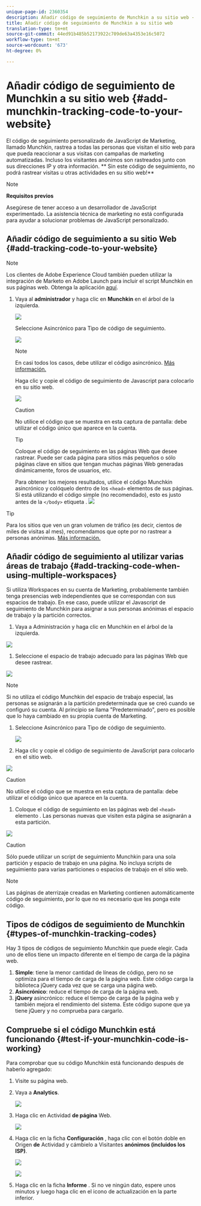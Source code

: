 ```yaml
---
unique-page-id: 2360354
description: Añadir código de seguimiento de Munchkin a su sitio web - Documentos de marketing - Documentación del producto
title: Añadir código de seguimiento de Munchkin a su sitio web
translation-type: tm+mt
source-git-commit: 44ed91b485b52173922c709de63a4353e16c5072
workflow-type: tm+mt
source-wordcount: '673'
ht-degree: 0%

---
```



# Añadir código de seguimiento de Munchkin a su sitio web {#add-munchkin-tracking-code-to-your-website}

El código de seguimiento personalizado de JavaScript de Marketing, llamado Munchkin, rastrea a todas las personas que visitan el sitio web para que pueda reaccionar a sus visitas con campañas de marketing automatizadas. Incluso los visitantes anónimos son rastreados junto con sus direcciones IP y otra información. ** Sin este código de seguimiento, no podrá rastrear visitas u otras actividades en su sitio web!**

>[!NOTE]
>
>**Requisitos previos**
>
>Asegúrese de tener acceso a un desarrollador de JavaScript experimentado. La asistencia técnica de marketing no está configurada para ayudar a solucionar problemas de JavaScript personalizado.

## Añadir código de seguimiento a su sitio Web {#add-tracking-code-to-your-website}

>[!NOTE]
>
>Los clientes de Adobe Experience Cloud también pueden utilizar la integración de Marketo en Adobe Launch para incluir el script Munchkin en sus páginas web. Obtenga la aplicación [aquí](https://www.adobeexchange.com/experiencecloud.details.101054.html).

1. Vaya al **administrador** y haga clic en **Munchkin** en el árbol de la izquierda.

   ![](assets/image2015-8-25-16-3a21-3a14.png)

   Seleccione Asincrónico para Tipo de código de seguimiento.

   ![](assets/image2015-8-25-16-3a24-3a33.png)

   >[!NOTE]
   >
   >En casi todos los casos, debe utilizar el código asincrónico. [Más información.](#types-of-munchkin-tracking-codes)

   Haga clic y copie el código de seguimiento de Javascript para colocarlo en su sitio web.

   ![](assets/image2015-8-25-16-3a26-3a12.png)

   >[!CAUTION]
   >
   >No utilice el código que se muestra en esta captura de pantalla: debe utilizar el código único que aparece en la cuenta.

   >[!TIP]
   >
   >Coloque el código de seguimiento en las páginas Web que desee rastrear. Puede ser cada página para sitios más pequeños o sólo páginas clave en sitios que tengan muchas páginas Web generadas dinámicamente, foros de usuarios, etc.

   Para obtener los mejores resultados, utilice el código Munchkin asincrónico y colóquelo dentro de los `<head>` elementos de sus páginas. Si está utilizando el código simple (no recomendado), esto es justo antes de la `</body>` etiqueta .
   ![](assets/image2015-8-25-16-3a5-3a20.png)

>[!TIP]
>
>Para los sitios que ven un gran volumen de tráfico (es decir, cientos de miles de visitas al mes), recomendamos que opte por no rastrear a personas anónimas. [Más información.](http://developers.marketo.com/documentation/websites/lead-tracking-munchkin-js/)

## Añadir código de seguimiento al utilizar varias áreas de trabajo {#add-tracking-code-when-using-multiple-workspaces}

Si utiliza Workspaces en su cuenta de Marketing, probablemente también tenga presencias web independientes que se correspondan con sus espacios de trabajo. En ese caso, puede utilizar el Javascript de seguimiento de Munchkin para asignar a sus personas anónimas el espacio de trabajo y la partición correctos.

1. Vaya a Administración y haga clic en Munchkin en el árbol de la izquierda.

![](assets/image2015-8-25-16-3a28-3a41.png)

1. Seleccione el espacio de trabajo adecuado para las páginas Web que desee rastrear.

![](assets/image2015-8-25-16-3a30-3a32.png)

>[!NOTE]
>
>Si no utiliza el código Munchkin del espacio de trabajo especial, las personas se asignarán a la partición predeterminada que se creó cuando se configuró su cuenta. Al principio se llama &quot;Predeterminado&quot;, pero es posible que lo haya cambiado en su propia cuenta de Marketing.

1. Seleccione Asincrónico para Tipo de código de seguimiento.

   ![](assets/image2015-8-25-16-3a32-3a42.png)

1. Haga clic y copie el código de seguimiento de JavaScript para colocarlo en el sitio web.

![](assets/image2015-8-25-16-3a34-3a7.png)

>[!CAUTION]
>
>No utilice el código que se muestra en esta captura de pantalla: debe utilizar el código único que aparece en la cuenta.

1. Coloque el código de seguimiento en las páginas web del `<head>` elemento . Las personas nuevas que visiten esta página se asignarán a esta partición.

![](assets/image2015-8-25-16-3a5-3a20.png)

>[!CAUTION]
>
>Sólo puede utilizar un script de seguimiento Munchkin para una sola partición y espacio de trabajo en una página. No incluya scripts de seguimiento para varias particiones o espacios de trabajo en el sitio web.

>[!NOTE]
>
>Las páginas de aterrizaje creadas en Marketing contienen automáticamente código de seguimiento, por lo que no es necesario que les ponga este código.

## Tipos de códigos de seguimiento de Munchkin {#types-of-munchkin-tracking-codes}

Hay 3 tipos de códigos de seguimiento Munchkin que puede elegir. Cada uno de ellos tiene un impacto diferente en el tiempo de carga de la página web.

1. **Simple**: tiene la menor cantidad de líneas de código, pero no se optimiza para el tiempo de carga de la página web. Este código carga la biblioteca jQuery cada vez que se carga una página web.
1. **Asincrónico**: reduce el tiempo de carga de la página web.
1. **jQuery** asincrónico: reduce el tiempo de carga de la página web y también mejora el rendimiento del sistema. Este código supone que ya tiene jQuery y no comprueba para cargarlo.

## Compruebe si el código Munchkin está funcionando {#test-if-your-munchkin-code-is-working}

Para comprobar que su código Munchkin está funcionando después de haberlo agregado:

1. Visite su página web.
1. Vaya a **Analytics**.

   ![](assets/mainnav-analytics-hand.png)

1. Haga clic en Actividad **de página** Web.

   ![](assets/webanalytics.png)

1. Haga clic en la ficha **Configuración** , haga clic con el botón doble en Origen **de** Actividad y cámbielo a Visitantes **anónimos (incluidos los ISP)**.

   ![](assets/analytics-activity-source.png)

   ![](assets/activitysource.png)

1. Haga clic en la ficha **Informe** . Si no ve ningún dato, espere unos minutos y luego haga clic en el icono de actualización en la parte inferior.

